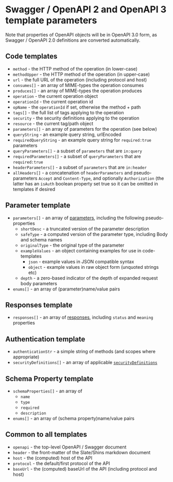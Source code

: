 # Swagger / OpenAPI 2 and OpenAPI 3 template parameters

Note that properties of OpenAPI objects will be in OpenAPI 3.0 form, as
Swagger / OpenAPI 2.0 definitions are converted automatically.

## Code templates

- `method` - the HTTP method of the operation (in lower-case)
- `methodUpper` - the HTTP method of the operation (in upper-case)
- `url` - the full URL of the operation (including protocol and host)
- `consumes[]` - an array of MIME-types the operation consumes
- `produces[]` - an array of MIME-types the operation produces
- `operation` - the current operation object
- `operationId` - the current operation id
- `opName` - the `operationId` if set, otherwise the method + path
- `tags[]` - the full list of tags applying to the operation
- `security` - the security definitions applying to the operation
- `resource` - the current tag/path object
- `parameters[]` - an array of parameters for the operation (see below)
- `queryString` - an example query string, urlEncoded
- `requiredQueryString` - an example query string for `required:true` parameters
- `queryParameters[]` - a subset of `parameters` that are `in:query`
- `requiredParameters[]` - a subset of `queryParameters` that are `required:true`
- `headerParameters[]` - a subset of `parameters` that are `in:header`
- `allHeaders[]` - a concatenation of `headerParameters` and pseudo-parameters `Accept`
  and `Content-Type`, and optionally `Authorization` (the latter has an `isAuth` boolean property
  set true so it can be omitted in templates if desired

## Parameter template

- `parameters[]` - an array of [parameters](https://github.com/OAI/OpenAPI-Specification/blob/master/versions/3.0.0.md#parameterObject),
  including the following pseudo-properties
  - `shortDesc` - a truncated version of the parameter description
  - `safeType` - a computed version of the parameter type, including Body and schema names
  - `originalType` - the original type of the parameter
  - `exampleValues` - an object containing examples for use in code-templates
    - `json` - example values in JSON compatible syntax
    - `object` - example values in raw object form (unquoted strings etc)
  - `depth` - a zero-based indicator of the depth of expanded request body parameters
- `enums[]` - an array of (parameter)name/value pairs

## Responses template

- `responses[]` - an array of [responses](https://github.com/OAI/OpenAPI-Specification/blob/master/versions/3.0.0.md#responseObject),
  including `status` and `meaning` properties

## Authentication template

- `authenticationStr` - a simple string of methods (and scopes where appropriate)
- `securityDefinitions[]` - an array of applicable [`securityDefinitions`](https://github.com/OAI/OpenAPI-Specification/blob/master/versions/3.0.0.md#securityRequirementObject)

## Schema Property template

- `schemaProperties[]` - an array of
  - `name`
  - `type`
  - `required`
  - `description`
- `enums[]` - an array of (schema property)name/value pairs

## Common to all templates

- `openapi` - the top-level OpenAPI / Swagger document
- `header` - the front-matter of the Slate/Shins markdown document
- `host` - the (computed) host of the API
- `protocol` - the default/first protocol of the API
- `baseUrl` - the (computed) baseUrl of the API (including protocol and host)
